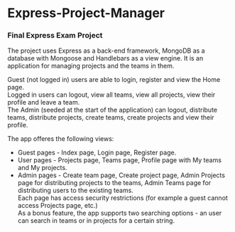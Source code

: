 # Express-Project-Manager
### Final Express Exam Project

<p>The project uses Express as a back-end framework, MongoDB as a database with Mongoose and Handlebars as a view engine. It is an  application for managing projects and the teams in them.</p> 
<p>Guest (not logged in) users are able to login, register and view the Home page.<br>
Logged in users can logout, view all teams, view all projects, view their profile and leave a team.<br>
The Admin (seeded at the start of the application) can logout, distribute teams, distribute projects, create teams, create projects and  view their profile.</p>
<p>The app offeres the following views:<br>

* Guest pages - Index page, Login page, Register page.
* User pages - Projects page, Teams page, Profile page with My teams and My projects.
* Admin pages - Create team page, Create project page, Admin Projects page for distributing projects to the teams, Admin Teams page for distributing users to the existing teams.<br>
Each page has access security restrictions (for example a guest cannot access Projects page, etc.)<br>
As a bonus feature, the app supports two searching options - an user can search in teams or in projects for a certain string.
</p>
  
